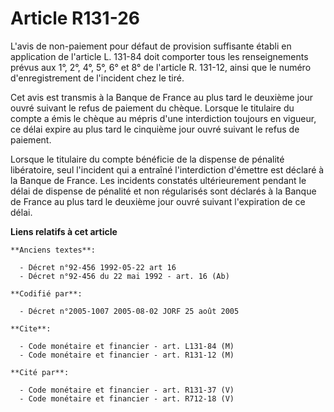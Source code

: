 # Article R131-26

L'avis de non-paiement pour défaut de provision suffisante établi en application de l'article L. 131-84 doit comporter tous
les renseignements prévus aux 1°, 2°, 4°, 5°, 6° et 8° de l'article R. 131-12, ainsi que le numéro d'enregistrement de
l'incident chez le tiré.

Cet avis est transmis à la Banque de France au plus tard le deuxième jour ouvré suivant le refus de paiement du chèque.
Lorsque le titulaire du compte a émis le chèque au mépris d'une interdiction toujours en vigueur, ce délai expire au plus
tard le cinquième jour ouvré suivant le refus de paiement.

Lorsque le titulaire du compte bénéficie de la dispense de pénalité libératoire, seul l'incident qui a entraîné
l'interdiction d'émettre est déclaré à la Banque de France. Les incidents constatés ultérieurement pendant le délai de
dispense de pénalité et non régularisés sont déclarés à la Banque de France au plus tard le deuxième jour ouvré suivant
l'expiration de ce délai.

**Liens relatifs à cet article**

	**Anciens textes**:

	  - Décret n°92-456 1992-05-22 art 16
	  - Décret n°92-456 du 22 mai 1992 - art. 16 (Ab)

	**Codifié par**:

	  - Décret n°2005-1007 2005-08-02 JORF 25 août 2005

	**Cite**:

	  - Code monétaire et financier - art. L131-84 (M)
	  - Code monétaire et financier - art. R131-12 (M)

	**Cité par**:

	  - Code monétaire et financier - art. R131-37 (V)
	  - Code monétaire et financier - art. R712-18 (V)
